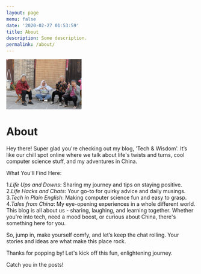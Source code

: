 ```yaml
---
layout: page
menu: false
date: '2020-02-27 01:53:59'
title: About
description: Some description.
permalink: /about/
---
```


<img class="img-rounded" src="/assets/img/uploads/027A7509.jpg" alt="Tech & Wisdom" width="200">

# About

Hey there! Super glad you're checking out my blog, 'Tech & Wisdom'. It’s like our chill spot online where we talk about life's twists and turns, cool computer science stuff, and my adventures in China.

What You'll Find Here:

1.*Life Ups and Downs*: Sharing my journey and tips on staying positive.
2.*Life Hacks and Chats*: Your go-to for quirky advice and daily musings.
3.*Tech in Plain English*: Making computer science fun and easy to grasp.
4.*Tales from China*: My eye-opening experiences in a whole different world.
This blog is all about us - sharing, laughing, and learning together. Whether you're into tech, need a mood boost, or curious about China, there's something here for you.

So, jump in, make yourself comfy, and let’s keep the chat rolling. Your stories and ideas are what make this place rock.

Thanks for popping by! Let's kick off this fun, enlightening journey.

Catch you in the posts!
